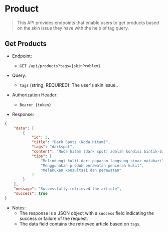 # Product

> This API provides endpoints that enable users to get products based on the skin issue they have with the help of tag query.

## Get Products

* Endpoint:
    * `GET /api/products?tags={skinProblem}`

* Query:
    * `tags` (string, REQUIRED): The user's skin issue..

* Authorization Header:
    * `Bearer {token}`

* Response:
```json
{
    "data": [
        {
            "id": 3,
            "title": "Dark Spots (Noda Hitam)",
            "tags": "darkspot",
            "content": "Noda hitam (dark spot) adalah kondisi bintik-bintik pada kulit yang berwarna terang hingga gelap atau coklat tua dan dapat berkembang di berbagai bagian tubuh...",
            "tips": [
                "Melindungi kulit dari paparan langsung sinar matahari",
                "Menggunakan produk perawatan pencerah kulit",
                "Melakukan konsultasi dan perawatan"
            ]
        }
    ],
    "message": "Successfully retrieved the article",
    "success": true
}
```

* Notes:
    * The response is a JSON object with a `success` field indicating the success or failure of the request.
    * The data field contains the retrieved article based on `tags`.

